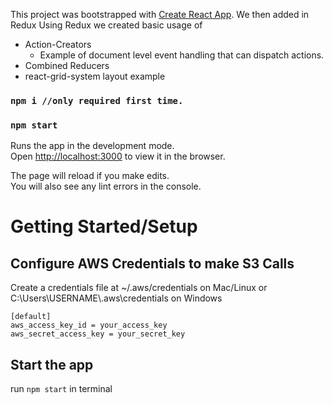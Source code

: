 This project was bootstrapped with [Create React App](https://github.com/facebookincubator/create-react-app).
We then added in Redux
Using Redux we created basic usage of
- Action-Creators
  - Example of document level event handling that can dispatch actions.
- Combined Reducers
- react-grid-system layout example

### `npm i //only required first time.`
### `npm start`

Runs the app in the development mode.<br>
Open [http://localhost:3000](http://localhost:3000) to view it in the browser.

The page will reload if you make edits.<br>
You will also see any lint errors in the console.

# Getting Started/Setup

## Configure AWS Credentials to make S3 Calls

Create a credentials file at ~/.aws/credentials on Mac/Linux or C:\Users\USERNAME\\.aws\credentials on Windows

```
[default]
aws_access_key_id = your_access_key
aws_secret_access_key = your_secret_key
```

## Start the app
run `npm start` in terminal







